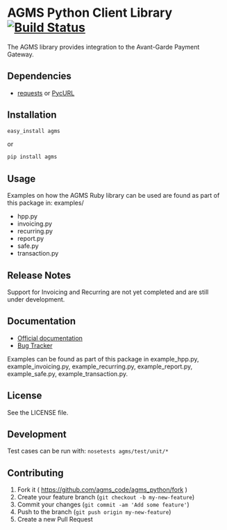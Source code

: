 # AGMS Python Client Library [![Build Status](https://travis-ci.org/agmscode/agms_python.png?branch=master)](https://travis-ci.org/agmscode/agms_python)

The AGMS library provides integration to the Avant-Garde Payment Gateway.

## Dependencies 
* [requests](http://docs.python-requests.org/en/latest/) or [PycURL](http://pycurl.sourceforge.net/)

## Installation

```python
easy_install agms
```

or

```python
pip install agms
```

## Usage

Examples on how the AGMS Ruby library can be used are found as part of this package in:
examples/
* hpp.py
* invoicing.py
* recurring.py
* report.py
* safe.py
* transaction.py


## Release Notes

Support for Invoicing and Recurring are not yet completed and are still under development.


## Documentation

* [Official documentation](http://onlinepaymentprocessing.com/docs/)
* [Bug Tracker](http://github.com/agmscode/agms_python/issues)

Examples can be found as part of this package in example_hpp.py, example_invoicing.py, example_recurring.py, example_report.py, example_safe.py, example_transaction.py.


## License

See the LICENSE file.

## Development

Test cases can be run with: `nosetests agms/test/unit/*`

## Contributing

1. Fork it ( https://github.com/agms_code/agms_python/fork )
2. Create your feature branch (`git checkout -b my-new-feature`)
3. Commit your changes (`git commit -am 'Add some feature'`)
4. Push to the branch (`git push origin my-new-feature`)
5. Create a new Pull Request

